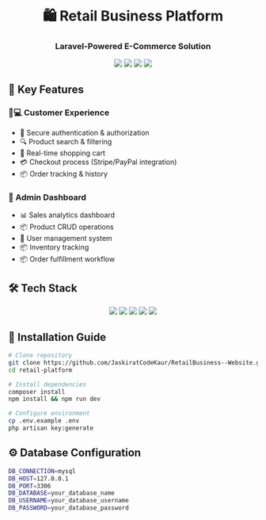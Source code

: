 <h1 align="center">🛍️ Retail Business Platform</h1>
<h3 align="center">Laravel-Powered E-Commerce Solution</h3>

<div align="center">
  <img src="https://img.shields.io/badge/Laravel-10.x-FF2D20?logo=laravel&logoColor=white">
  <img src="https://img.shields.io/badge/PHP-8.1+-777BB4?logo=php&logoColor=white">
  <img src="https://img.shields.io/badge/MySQL-5.7+-4479A1?logo=mysql&logoColor=white">
  <img src="https://img.shields.io/badge/License-MIT-green.svg">
</div>

## 🌟 Key Features

### 🧑💻 Customer Experience
- 🔐 Secure authentication & authorization
- 🔍 Product search & filtering
- 🛒 Real-time shopping cart
- 💳 Checkout process (Stripe/PayPal integration)
- 📦 Order tracking & history

### 👔 Admin Dashboard
- 📊 Sales analytics dashboard
- 📦 Product CRUD operations
- 👥 User management system
- 📦 Inventory tracking
- 📦 Order fulfillment workflow

## 🛠️ Tech Stack

<div align="center">
  <img src="https://img.shields.io/badge/-Laravel-FF2D20?logo=laravel&logoColor=white">
  <img src="https://img.shields.io/badge/-Bootstrap-7952B3?logo=bootstrap&logoColor=white">
  <img src="https://img.shields.io/badge/-MySQL-4479A1?logo=mysql&logoColor=white">
  <img src="https://img.shields.io/badge/-Livewire-4E56A6?logo=livewire&logoColor=white">
  <img src="https://img.shields.io/badge/-Docker-2496ED?logo=docker&logoColor=white">
</div>

## 🚀 Installation Guide

```bash
# Clone repository
git clone https://github.com/JaskiratCodeKaur/RetailBusiness--Website.git
cd retail-platform

# Install dependencies
composer install
npm install && npm run dev

# Configure environment
cp .env.example .env
php artisan key:generate

```
## ⚙️ Database Configuration
```bash
DB_CONNECTION=mysql
DB_HOST=127.0.0.1
DB_PORT=3306
DB_DATABASE=your_database_name
DB_USERNAME=your_database_username
DB_PASSWORD=your_database_password
```
